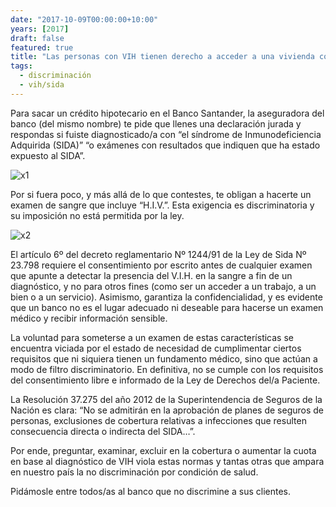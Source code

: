 ```yaml
---
date: "2017-10-09T00:00:00+10:00"
years: [2017]
draft: false
featured: true
title: "Las personas con VIH tienen derecho a acceder a una vivienda como todos/as: NO MÁS PREGUNTAS Y EXÁMENES MÉDICOS ILEGALES"
tags: 
  - discriminación
  - vih/sida
---
```


Para sacar un crédito hipotecario en el Banco Santander, la aseguradora del banco (del mismo nombre) te pide que llenes una declaración jurada y respondas si fuiste diagnosticado/a con “el síndrome de Inmunodeficiencia Adquirida (SIDA)” “o exámenes con resultados que indiquen que ha estado expuesto al SIDA”.

![x1](/images/post/20171009-1.jpg/)

Por si fuera poco, y más allá de lo que contestes, te obligan a hacerte un examen de sangre que incluye “H.I.V.”. Esta exigencia es discriminatoria y su imposición no está permitida por la ley.

![x2](/images/post/20171009-2.jpg/)

El artículo 6º del decreto reglamentario Nº 1244/91 de la Ley de Sida Nº 23.798 requiere el consentimiento por escrito antes de cualquier examen que apunte a detectar la presencia del V.I.H. en la sangre a fin de un diagnóstico, y no para otros fines (como ser un acceder a un trabajo, a un bien o a un servicio). Asimismo, garantiza la confidencialidad, y es evidente que un banco no es el lugar adecuado ni deseable para hacerse un examen médico y recibir información sensible.

La voluntad para someterse a un examen de estas características se encuentra viciada por el estado de necesidad de cumplimentar ciertos requisitos que ni siquiera tienen un fundamento médico, sino que actúan a modo de filtro discriminatorio. En definitiva, no se cumple con los requisitos del consentimiento libre e informado de la Ley de Derechos del/a Paciente.

La Resolución 37.275 del año 2012 de la Superintendencia de Seguros de la Nación es clara: “No se admitirán en la aprobación de planes de seguros de personas, exclusiones de cobertura relativas a infecciones que resulten consecuencia directa o indirecta del SIDA…”.

Por ende, preguntar, examinar, excluir en la cobertura o aumentar la cuota en base al diagnóstico de VIH viola estas normas y tantas otras que ampara en nuestro país la no discriminación por condición de salud.

Pidámosle entre todos/as al banco que no discrimine a sus clientes.

